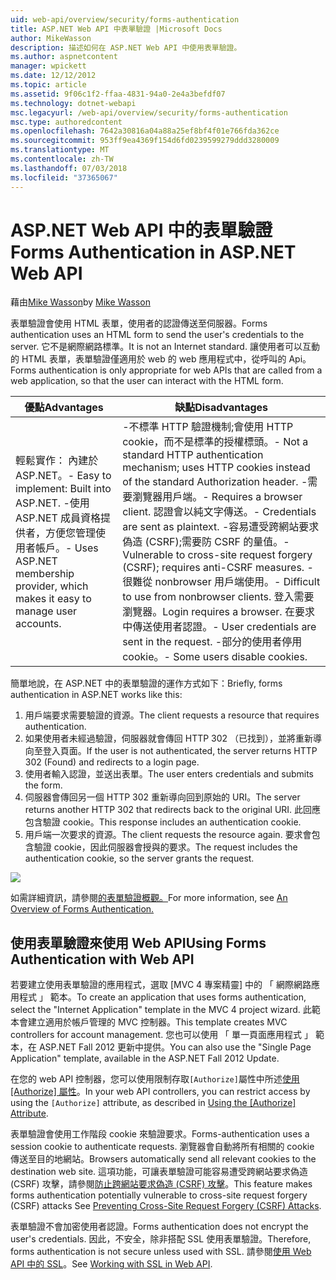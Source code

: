 ```yaml
---
uid: web-api/overview/security/forms-authentication
title: ASP.NET Web API 中表單驗證 |Microsoft Docs
author: MikeWasson
description: 描述如何在 ASP.NET Web API 中使用表單驗證。
ms.author: aspnetcontent
manager: wpickett
ms.date: 12/12/2012
ms.topic: article
ms.assetid: 9f06c1f2-ffaa-4831-94a0-2e4a3befdf07
ms.technology: dotnet-webapi
msc.legacyurl: /web-api/overview/security/forms-authentication
msc.type: authoredcontent
ms.openlocfilehash: 7642a30816a04a88a25ef8bf4f01e766fda362ce
ms.sourcegitcommit: 953ff9ea4369f154d6fd0239599279ddd3280009
ms.translationtype: MT
ms.contentlocale: zh-TW
ms.lasthandoff: 07/03/2018
ms.locfileid: "37365067"
---
```

<a name="forms-authentication-in-aspnet-web-api"></a><span data-ttu-id="0f13e-103">ASP.NET Web API 中的表單驗證</span><span class="sxs-lookup"><span data-stu-id="0f13e-103">Forms Authentication in ASP.NET Web API</span></span>
====================
<span data-ttu-id="0f13e-104">藉由[Mike Wasson](https://github.com/MikeWasson)</span><span class="sxs-lookup"><span data-stu-id="0f13e-104">by [Mike Wasson](https://github.com/MikeWasson)</span></span>

<span data-ttu-id="0f13e-105">表單驗證會使用 HTML 表單，使用者的認證傳送至伺服器。</span><span class="sxs-lookup"><span data-stu-id="0f13e-105">Forms authentication uses an HTML form to send the user's credentials to the server.</span></span> <span data-ttu-id="0f13e-106">它不是網際網路標準。</span><span class="sxs-lookup"><span data-stu-id="0f13e-106">It is not an Internet standard.</span></span> <span data-ttu-id="0f13e-107">讓使用者可以互動的 HTML 表單，表單驗證僅適用於 web 的 web 應用程式中，從呼叫的 Api。</span><span class="sxs-lookup"><span data-stu-id="0f13e-107">Forms authentication is only appropriate for web APIs that are called from a web application, so that the user can interact with the HTML form.</span></span>

| <span data-ttu-id="0f13e-108">優點</span><span class="sxs-lookup"><span data-stu-id="0f13e-108">Advantages</span></span> | <span data-ttu-id="0f13e-109">缺點</span><span class="sxs-lookup"><span data-stu-id="0f13e-109">Disadvantages</span></span> |
| --- | --- |
| <span data-ttu-id="0f13e-110">輕鬆實作： 內建於 ASP.NET。</span><span class="sxs-lookup"><span data-stu-id="0f13e-110">- Easy to implement: Built into ASP.NET.</span></span> <span data-ttu-id="0f13e-111">-使用 ASP.NET 成員資格提供者，方便您管理使用者帳戶。</span><span class="sxs-lookup"><span data-stu-id="0f13e-111">- Uses ASP.NET membership provider, which makes it easy to manage user accounts.</span></span> | <span data-ttu-id="0f13e-112">-不標準 HTTP 驗證機制;會使用 HTTP cookie，而不是標準的授權標頭。</span><span class="sxs-lookup"><span data-stu-id="0f13e-112">- Not a standard HTTP authentication mechanism; uses HTTP cookies instead of the standard Authorization header.</span></span> <span data-ttu-id="0f13e-113">-需要瀏覽器用戶端。</span><span class="sxs-lookup"><span data-stu-id="0f13e-113">- Requires a browser client.</span></span> <span data-ttu-id="0f13e-114">認證會以純文字傳送。</span><span class="sxs-lookup"><span data-stu-id="0f13e-114">- Credentials are sent as plaintext.</span></span> <span data-ttu-id="0f13e-115">-容易遭受跨網站要求偽造 (CSRF);需要防 CSRF 的量值。</span><span class="sxs-lookup"><span data-stu-id="0f13e-115">- Vulnerable to cross-site request forgery (CSRF); requires anti-CSRF measures.</span></span> <span data-ttu-id="0f13e-116">-很難從 nonbrowser 用戶端使用。</span><span class="sxs-lookup"><span data-stu-id="0f13e-116">- Difficult to use from nonbrowser clients.</span></span> <span data-ttu-id="0f13e-117">登入需要瀏覽器。</span><span class="sxs-lookup"><span data-stu-id="0f13e-117">Login requires a browser.</span></span> <span data-ttu-id="0f13e-118">在要求中傳送使用者認證。</span><span class="sxs-lookup"><span data-stu-id="0f13e-118">- User credentials are sent in the request.</span></span> <span data-ttu-id="0f13e-119">-部分的使用者停用 cookie。</span><span class="sxs-lookup"><span data-stu-id="0f13e-119">- Some users disable cookies.</span></span> |

<span data-ttu-id="0f13e-120">簡單地說，在 ASP.NET 中的表單驗證的運作方式如下：</span><span class="sxs-lookup"><span data-stu-id="0f13e-120">Briefly, forms authentication in ASP.NET works like this:</span></span>

1. <span data-ttu-id="0f13e-121">用戶端要求需要驗證的資源。</span><span class="sxs-lookup"><span data-stu-id="0f13e-121">The client requests a resource that requires authentication.</span></span>
2. <span data-ttu-id="0f13e-122">如果使用者未經過驗證，伺服器就會傳回 HTTP 302 （已找到），並將重新導向至登入頁面。</span><span class="sxs-lookup"><span data-stu-id="0f13e-122">If the user is not authenticated, the server returns HTTP 302 (Found) and redirects to a login page.</span></span>
3. <span data-ttu-id="0f13e-123">使用者輸入認證，並送出表單。</span><span class="sxs-lookup"><span data-stu-id="0f13e-123">The user enters credentials and submits the form.</span></span>
4. <span data-ttu-id="0f13e-124">伺服器會傳回另一個 HTTP 302 重新導向回到原始的 URI。</span><span class="sxs-lookup"><span data-stu-id="0f13e-124">The server returns another HTTP 302 that redirects back to the original URI.</span></span> <span data-ttu-id="0f13e-125">此回應包含驗證 cookie。</span><span class="sxs-lookup"><span data-stu-id="0f13e-125">This response includes an authentication cookie.</span></span>
5. <span data-ttu-id="0f13e-126">用戶端一次要求的資源。</span><span class="sxs-lookup"><span data-stu-id="0f13e-126">The client requests the resource again.</span></span> <span data-ttu-id="0f13e-127">要求會包含驗證 cookie，因此伺服器會授與的要求。</span><span class="sxs-lookup"><span data-stu-id="0f13e-127">The request includes the authentication cookie, so the server grants the request.</span></span>

![](forms-authentication/_static/image1.png)

<span data-ttu-id="0f13e-128">如需詳細資訊，請參閱[的表單驗證概觀。](../../../web-forms/overview/older-versions-security/introduction/an-overview-of-forms-authentication-cs.md)</span><span class="sxs-lookup"><span data-stu-id="0f13e-128">For more information, see [An Overview of Forms Authentication.](../../../web-forms/overview/older-versions-security/introduction/an-overview-of-forms-authentication-cs.md)</span></span>

## <a name="using-forms-authentication-with-web-api"></a><span data-ttu-id="0f13e-129">使用表單驗證來使用 Web API</span><span class="sxs-lookup"><span data-stu-id="0f13e-129">Using Forms Authentication with Web API</span></span>

<span data-ttu-id="0f13e-130">若要建立使用表單驗證的應用程式，選取 [MVC 4 專案精靈] 中的 「 網際網路應用程式 」 範本。</span><span class="sxs-lookup"><span data-stu-id="0f13e-130">To create an application that uses forms authentication, select the "Internet Application" template in the MVC 4 project wizard.</span></span> <span data-ttu-id="0f13e-131">此範本會建立適用於帳戶管理的 MVC 控制器。</span><span class="sxs-lookup"><span data-stu-id="0f13e-131">This template creates MVC controllers for account management.</span></span> <span data-ttu-id="0f13e-132">您也可以使用 「 單一頁面應用程式 」 範本，在 ASP.NET Fall 2012 更新中提供。</span><span class="sxs-lookup"><span data-stu-id="0f13e-132">You can also use the "Single Page Application" template, available in the ASP.NET Fall 2012 Update.</span></span>

<span data-ttu-id="0f13e-133">在您的 web API 控制器，您可以使用限制存取`[Authorize]`屬性中所述[使用 [Authorize] 屬性](authentication-and-authorization-in-aspnet-web-api.md#auth3)。</span><span class="sxs-lookup"><span data-stu-id="0f13e-133">In your web API controllers, you can restrict access by using the `[Authorize]` attribute, as described in [Using the [Authorize] Attribute](authentication-and-authorization-in-aspnet-web-api.md#auth3).</span></span>

<span data-ttu-id="0f13e-134">表單驗證會使用工作階段 cookie 來驗證要求。</span><span class="sxs-lookup"><span data-stu-id="0f13e-134">Forms-authentication uses a session cookie to authenticate requests.</span></span> <span data-ttu-id="0f13e-135">瀏覽器會自動將所有相關的 cookie 傳送至目的地網站。</span><span class="sxs-lookup"><span data-stu-id="0f13e-135">Browsers automatically send all relevant cookies to the destination web site.</span></span> <span data-ttu-id="0f13e-136">這項功能，可讓表單驗證可能容易遭受跨網站要求偽造 (CSRF) 攻擊，請參閱[防止跨網站要求偽造 (CSRF) 攻擊](preventing-cross-site-request-forgery-csrf-attacks.md)。</span><span class="sxs-lookup"><span data-stu-id="0f13e-136">This feature makes forms authentication potentially vulnerable to cross-site request forgery (CSRF) attacks See [Preventing Cross-Site Request Forgery (CSRF) Attacks](preventing-cross-site-request-forgery-csrf-attacks.md).</span></span>

<span data-ttu-id="0f13e-137">表單驗證不會加密使用者認證。</span><span class="sxs-lookup"><span data-stu-id="0f13e-137">Forms authentication does not encrypt the user's credentials.</span></span> <span data-ttu-id="0f13e-138">因此，不安全，除非搭配 SSL 使用表單驗證。</span><span class="sxs-lookup"><span data-stu-id="0f13e-138">Therefore, forms authentication is not secure unless used with SSL.</span></span> <span data-ttu-id="0f13e-139">請參閱[使用 Web API 中的 SSL](working-with-ssl-in-web-api.md)。</span><span class="sxs-lookup"><span data-stu-id="0f13e-139">See [Working with SSL in Web API](working-with-ssl-in-web-api.md).</span></span>

